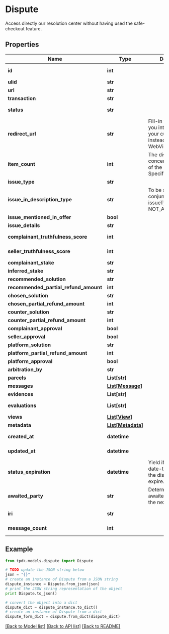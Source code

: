 # Dispute

Access directly our resolution center without having used the safe-checkout feature.

## Properties
Name | Type | Description | Notes
------------ | ------------- | ------------- | -------------
**id** | **int** |  | [optional] [readonly] 
**ulid** | **str** |  | 
**url** | **str** |  | [optional] 
**transaction** | **str** |  | [optional] 
**status** | **str** |  | [default to 'CREATED']
**redirect_url** | **str** | Fill-in that field IF you intend to redirect your customer instead of using a WebView. | [optional] 
**item_count** | **int** | The dispute may concern only PART of the package. Specify it there. | [optional] 
**issue_type** | **str** |  | [optional] 
**issue_in_description_type** | **str** | To be set only in conjunction of issueType &#x3D; NOT_AS_DESCRIBED. | [optional] 
**issue_mentioned_in_offer** | **bool** |  | [optional] 
**issue_details** | **str** |  | [optional] 
**complainant_truthfulness_score** | **int** |  | [default to 100]
**seller_truthfulness_score** | **int** |  | [default to 100]
**complainant_stake** | **str** |  | [optional] 
**inferred_stake** | **str** |  | [optional] 
**recommended_solution** | **str** |  | [optional] 
**recommended_partial_refund_amount** | **int** |  | [optional] 
**chosen_solution** | **str** |  | [optional] 
**chosen_partial_refund_amount** | **int** |  | [optional] 
**counter_solution** | **str** |  | [optional] 
**counter_partial_refund_amount** | **int** |  | [optional] 
**complainant_approval** | **bool** |  | [optional] 
**seller_approval** | **bool** |  | [optional] 
**platform_solution** | **str** |  | [optional] 
**platform_partial_refund_amount** | **int** |  | [optional] 
**platform_approval** | **bool** |  | [optional] 
**arbitration_by** | **str** |  | [optional] 
**parcels** | **List[str]** |  | 
**messages** | [**List[Message]**](Message.md) |  | 
**evidences** | **List[str]** |  | 
**evaluations** | **List[str]** |  | [optional] [readonly] 
**views** | [**List[View]**](View.md) |  | 
**metadata** | [**List[Metadata]**](Metadata.md) |  | 
**created_at** | **datetime** |  | [optional] [readonly] 
**updated_at** | **datetime** |  | [optional] [readonly] 
**status_expiration** | **datetime** | Yield if eligible the date-time at which the dispute state expire. | [optional] [readonly] 
**awaited_party** | **str** | Determine who is awaited (actor) for the next transition | [optional] [readonly] 
**iri** | **str** |  | [optional] [readonly] 
**message_count** | **int** |  | [optional] [readonly] 

## Example

```python
from tpdk.models.dispute import Dispute

# TODO update the JSON string below
json = "{}"
# create an instance of Dispute from a JSON string
dispute_instance = Dispute.from_json(json)
# print the JSON string representation of the object
print Dispute.to_json()

# convert the object into a dict
dispute_dict = dispute_instance.to_dict()
# create an instance of Dispute from a dict
dispute_form_dict = dispute.from_dict(dispute_dict)
```
[[Back to Model list]](../README.md#documentation-for-models) [[Back to API list]](../README.md#documentation-for-api-endpoints) [[Back to README]](../README.md)


